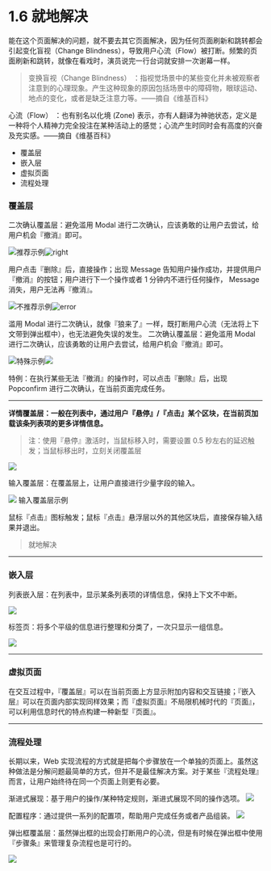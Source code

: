 # 1.6 就地解决

能在这个页面解决的问题，就不要去其它页面解决，因为任何页面刷新和跳转都会引起变化盲视（Change Blindness），导致用户心流（Flow）被打断。频繁的页面刷新和跳转，就像在看戏时，演员说完一行台词就安排一次谢幕一样。


> 变换盲视（Change Blindness） ：指视觉场景中的某些变化并未被观察者注意到的心理现象。产生这种现象的原因包括场景中的障碍物，眼球运动、地点的变化，或者是缺乏注意力等。——摘自《维基百科》
>
心流（Flow） ：也有别名以化境 (Zone) 表示，亦有人翻译为神驰状态，定义是一种将个人精神力完全投注在某种活动上的感觉；心流产生时同时会有高度的兴奋及充实感。——摘自《维基百科》


- 覆盖层
- 嵌入层
- 虚拟页面
- 流程处理

### 覆盖层

二次确认覆盖层：避免滥用 Modal 进行二次确认，应该勇敢的让用户去尝试，给用户机会『撤消』即可。

![](https://os.alipayobjects.com/rmsportal/woHOTIZeXCYmtkv.png)推荐示例![right](http://img.hb.aicdn.com/b49d5ad38bcfc1a03cba2b5f576ba413db11d2641d34-E9Mdqo_fw658)

用户点击『删除』后，直接操作；出现 Message 告知用户操作成功，并提供用户『撤消』的按钮；用户进行下一个操作或者 1 分钟内不进行任何操作， Message 消失，用户无法再『撤消』。

![](https://os.alipayobjects.com/rmsportal/JEcWKBYlMcYIowX.png)不推荐示例![error](http://7xtoga.com1.z0.glb.clouddn.com/snipaste20170517_172651.png)

滥用 Modal 进行二次确认，就像『狼来了』一样，既打断用户心流（无法将上下文带到弹出框中），也无法避免失误的发生。
二次确认覆盖层：避免滥用 Modal 进行二次确认，应该勇敢的让用户去尝试，给用户机会『撤消』即可。

![](https://os.alipayobjects.com/rmsportal/hDlhNscVtHdvvgu.png)特殊示例![](http://img.hb.aicdn.com/b49d5ad38bcfc1a03cba2b5f576ba413db11d2641d34-E9Mdqo_fw658)

特例：在执行某些无法『撤消』的操作时，可以点击『删除』后，出现 Popconfirm 进行二次确认，在当前页面完成任务。


----------



**详情覆盖层：一般在列表中，通过用户『悬停』/『点击』某个区块，在当前页加载该条列表项的更多详情信息。**

> 注：使用『悬停』激活时，当鼠标移入时，需要设置 0.5 秒左右的延迟触发；当鼠标移出时，立刻关闭覆盖层

![](https://os.alipayobjects.com/rmsportal/WIhhhXExyQBsZwj.png)

输入覆盖层：在覆盖层上，让用户直接进行少量字段的输入。

![](https://os.alipayobjects.com/rmsportal/YehbrRkldqWsezo.png)
输入覆盖层示例

鼠标『点击』图标触发；鼠标『点击』悬浮层以外的其他区块后，直接保存输入结果并退出。
> 就地解决


----------
### 嵌入层

列表嵌入层：在列表中，显示某条列表项的详情信息，保持上下文不中断。

![](https://os.alipayobjects.com/rmsportal/bHCqDMqXhZvKbve.png)

标签页：将多个平级的信息进行整理和分类了，一次只显示一组信息。

![](https://os.alipayobjects.com/rmsportal/MsVyvEIJtlxZWBL.png)


----------

### 虚拟页面

在交互过程中，『覆盖层』可以在当前页面上方显示附加内容和交互链接；『嵌入层』可以在页面内部实现同样效果；而『虚拟页面』不局限机械时代的『页面』，可以利用信息时代的特点构建一种新型『页面』。

---

### 流程处理

长期以来，Web 实现流程的方式就是把每个步骤放在一个单独的页面上。虽然这种做法是分解问题最简单的方式，但并不是最佳解决方案。对于某些『流程处理』而言，让用户始终待在同一个页面上则更有必要。

渐进式展现：基于用户的操作/某种特定规则，渐进式展现不同的操作选项。
![](https://os.alipayobjects.com/rmsportal/xpynnwXnfCpGHvn.png)

配置程序：通过提供一系列的配置项，帮助用户完成任务或者产品组装。
![](https://os.alipayobjects.com/rmsportal/EBVLFAwHHjiXtIJ.png)

弹出框覆盖层：虽然弹出框的出现会打断用户的心流，但是有时候在弹出框中使用『步骤条』来管理复杂流程也是可行的。

![](https://os.alipayobjects.com/rmsportal/xcYosQncDPuFxhS.png)

